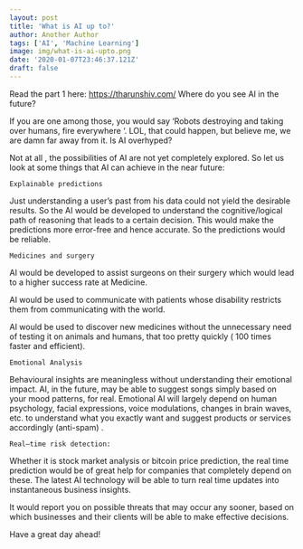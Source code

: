 ```yaml
---
layout: post
title: 'What is AI up to?'
author: Another Author
tags: ['AI', 'Machine Learning']
image: img/what-is-ai-upto.png
date: '2020-01-07T23:46:37.121Z'
draft: false
---
```


Read the part 1 here: https://tharunshiv.com/
Where do you see AI in the future?

If you are one among those, you would say ‘Robots destroying and taking over humans, fire everywhere ‘. LOL, that could happen, but believe me, we are damn far away from it.
Is AI overhyped?

Not at all , the possibilities of AI are not yet completely explored.
So let us look at some things that AI can achieve in the near future:

    Explainable predictions

Just understanding a user’s past from his data could not yield the desirable results. So the AI would be developed to understand the cognitive/logical path of reasoning that leads to a certain decision. This would make the predictions more error-free and hence accurate. So the predictions would be reliable.

    Medicines and surgery

AI would be developed to assist surgeons on their surgery which would lead to a higher success rate at Medicine.

AI would be used to communicate with patients whose disability restricts them from communicating with the world.

AI would be used to discover new medicines without the unnecessary need of testing it on animals and humans, that too pretty quickly ( 100 times faster and efficient).

    Emotional Analysis

Behavioural insights are meaningless without understanding their emotional impact. AI, in the future, may be able to suggest songs simply based on your mood patterns, for real. Emotional AI will largely depend on human psychology, facial expressions, voice modulations, changes in brain waves, etc. to understand what you exactly want and suggest products or services accordingly (anti-spam) .

    Real–time risk detection:

Whether it is stock market analysis or bitcoin price prediction, the real time prediction would be of great help for companies that completely depend on these. The latest AI technology will be able to turn real time updates into instantaneous business insights.

It would report you on possible threats that may occur any sooner, based on which businesses and their clients will be able to make effective decisions.

Have a great day ahead!
